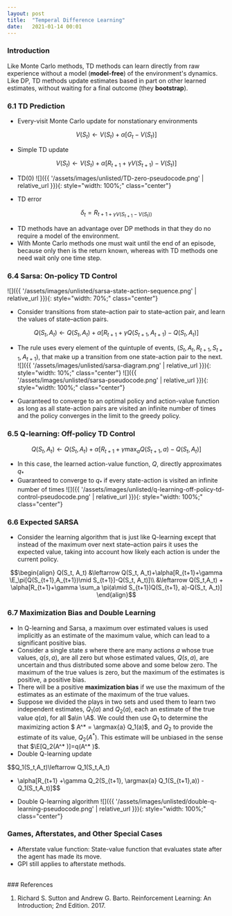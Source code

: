 ```yaml
---
layout: post
title:  "Temperal Difference Learning"
date:   2021-01-14 00:01
---
```


### Introduction
Like Monte Carlo methods, TD methods can learn directly from raw experience without a model (**model-free**) of the environment's dynamics. Like DP, TD methods update estimates based in part on other learned estimates, without waiting for a final outcome (they **bootstrap**).

### 6.1 TD Prediction
* Every-visit Monte Carlo update for nonstationary environments

$$\newcommand{\S}{\mathcal{S}}
\newcommand{\A}{\mathcal{A}}
\newcommand{\R}{\mathcal{R}}
\newcommand{\E}{\mathrm{E}}
\newcommand{\deq}{\dot{=}}
\newcommand{\argmax}[1]{\text{argmax}_{#1} \text{ }}
\newcommand{\eps}{\varepsilon}
\newcommand{\N}{\text{Normal}}
\newcommand{\p}{\rho}
\newcommand{\T}{\mathbb{T}}
V(S_t)\leftarrow V(S_t)+\alpha[G_t-V(S_t)]$$

* Simple TD update

$$V(S_t)\leftarrow V(S_t) +\alpha[R_{t+1}+\gamma V(S_{t+1})-V(S_t)]$$

* TD(0)
![]({{ '/assets/images/unlisted/TD-zero-pseudocode.png' | relative_url }}){: style="width: 100%;" class="center"}

* TD error

$$\delta_t = R_{t+1+\gamma V(S_{t+1}-V(S_t))}$$

* TD methods have an advantage over DP methods in that they do no require a model of the environment.
* With Monte Carlo methods one must wait until the end of an episode, because only then is the return known, whereas with TD methods one need wait only one time step.

### 6.4 Sarsa: On-policy TD Control
![]({{ '/assets/images/unlisted/sarsa-state-action-sequence.png' | relative_url }}){: style="width: 70%;" class="center"}
* Consider transitions from state–action pair to state–action pair, and learn the values of state–action pairs.

$$Q(S_t,A_t)\leftarrow Q(S_t,A_t)+\alpha[R_{t+1}+\gamma Q(S_{t+1}, A_{t+1})-Q(S_t,A_t)]$$

* The rule uses every element of the quintuple of events, $(S_t, A_t, R_{t+1}, S_{t+1}, A_{t+1})$, that make up a transition from one state-action pair to the next.
![]({{ '/assets/images/unlisted/sarsa-diagram.png' | relative_url }}){: style="width: 10%;" class="center"}
![]({{ '/assets/images/unlisted/sarsa-pseudocode.png' | relative_url }}){: style="width: 100%;" class="center"}

* Guaranteed to converge to an optimal policy and action-value function as long as all state-action pairs are visited an infinite number of times and the policy converges in the limit to the greedy policy.

### 6.5 Q-learning: Off-policy TD Control

$$Q(S_t,A_t) \leftarrow Q(S_t,A_t)+\alpha[R_{t+1}+\gamma \max_a Q(S_{t+1},a)-Q(S_t, A_t)]$$

* In this case, the learned action-value function, $Q$, directly approximates $q_*$
* Guaranteed to converge to $q_*$ if every state-action is visited an infinite number of times
![]({{ '/assets/images/unlisted/q-learning-off-policy-td-control-pseudocode.png' | relative_url }}){: style="width: 100%;" class="center"}

### 6.6 Expected SARSA
* Consider the learning algorithm that is just like Q-learning except that instead of the maximum over next state–action pairs it uses the expected value, taking into account how likely each action is under the current policy.

$$\begin{align}
Q(S_t, A_t) &\leftarrow Q(S_t, A_t)+\alpha[R_{t+1}+\gamma \E_\pi[Q(S_{t+1},A_{t+1})\mid S_{t+1}]-Q(S_t, A_t)]\\
&\leftarrow Q(S_t,A_t) + \alpha[R_{t+1}+\gamma \sum_a \pi(a\mid S_{t+1})Q(S_{t+1}, a)-Q(S_t, A_t)]
\end{align}$$

### 6.7 Maximization Bias and Double Learning
* In Q-learning and Sarsa, a maximum over estimated values is used implicitly as an estimate of the maximum value, which can lead to a significant positive bias.
* Consider a single state $s$ where there are many actions $a$ whose true values, $q(s,a)$, are all zero but whose estimated values, $Q(s,a)$, are uncertain and thus distributed some above and some below zero. The maximum of the true values is zero, but the maximum of the estimates is positive, a positive bias.
* There will be a positive **maximization bias** if we use the maximum of the estimates as an estimate of the maximum of the true values.
* Suppose we divided the plays in two sets and used them to learn two independent estimates, $Q_1(a)$ and $Q_2(a)$, each an estimate of the true value $q(a)$, for all $a\in \A$. We could then use $Q_1$ to determine the maximizing action $ A^* = \argmax{a} Q_1(a)$, and $Q_2$ to provide the estimate of its value, $Q_2(A^* )$. This estimate will be unbiased in the sense that $\E[Q_2(A^* )]=q(A^* )$.
* Double Q-learning update

$$Q_1(S_t,A_t)\leftarrow 
Q_1(S_t,A_t)
+ \alpha[R_{t+1}
+\gamma Q_2(S_{t+1}, \argmax{a} Q_1(S_{t+1},a))
-Q_1(S_t,A_t)]$$

* Double Q-learning algorithm
![]({{ '/assets/images/unlisted/double-q-learning-pseudocode.png' | relative_url }}){: style="width: 100%;" class="center"}

### Games, Afterstates, and Other Special Cases
* Afterstate value function: State-value function that evaluates state after the agent has made its move. 
* GPI still applies to afterstate methods.

<br>
### References

1. Richard S. Sutton and Andrew G. Barto. Reinforcement Learning: An Introduction; 2nd Edition. 2017.